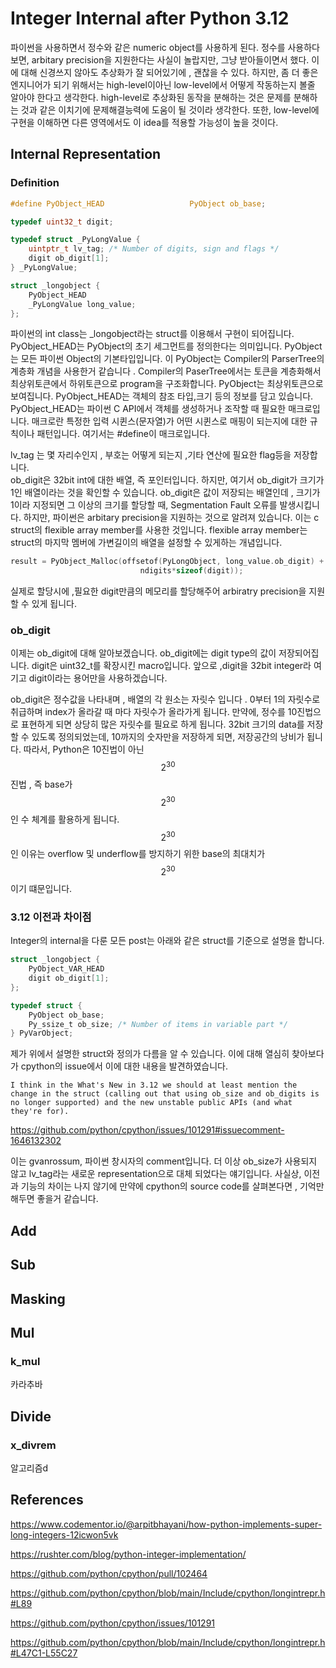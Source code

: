 # Integer Internal after Python 3.12

파이썬을 사용하면서 정수와 같은 numeric object를 사용하게 된다. 정수를 사용하다 보면, arbitary precision을 지원한다는 사실이 놀랍지만, 그냥 받아들이면서 했다. 이에 대해 신경쓰지 않아도 추상화가 잘 되어있기에 , 괜찮을 수 있다. 하지만, 좀 더 좋은 엔지니어가 되기 위해서는 high-level이아닌 low-level에서 어떻게 작동하는지 볼줄 알아야 한다고 생각한다. high-level로 추상화된 동작을 분해하는 것은 문제를 분해하는 것과 같은 이치기에 문제해결능력에 도움이 될 것이라 생각한다. 또한, low-level에 구현을 이해하면 다른 영역에서도 이 idea를 적용할 가능성이 높을 것이다. 

## Internal Representation
### Definition
```c
#define PyObject_HEAD                   PyObject ob_base;

typedef uint32_t digit;

typedef struct _PyLongValue {
    uintptr_t lv_tag; /* Number of digits, sign and flags */
    digit ob_digit[1];
} _PyLongValue;

struct _longobject {
    PyObject_HEAD
    _PyLongValue long_value;
};
```

파이썬의 int class는 _longobject라는 struct를 이용해서 구현이 되어집니다. PyObject_HEAD는 PyObject의 초기 세그먼트를 정의한다는 의미입니다. PyObject는 모든 파이썬 Object의 기본타입입니다. 이 PyObject는 Compiler의 ParserTree의 계층화 개념을 사용한거 같습니다 . Compiler의 PaserTree에서는 토큰을 계층화해서 최상위토큰에서 하위토큰으로 program을 구조화합니다. PyObject는 최상위토큰으로 보여집니다. PyObject_HEAD는 객체의 참조 타입,크기 등의 정보를 담고 있습니다. PyObject_HEAD는  파이썬 C API에서 객체를 생성하거나 조작할 때 필요한 매크로입니다. 매크로란 특정한 입력 시퀸스(문자열)가 어떤 시퀸스로 매핑이 되는지에 대한 규칙이나 패턴입니다. 여기서는 #define이 매크로입니다.  

lv_tag 는 몇 자리수인지 , 부호는 어떻게 되는지 ,기타 연산에 필요한 flag등을 저장합니다.  
ob_digit은 32bit int에 대한 배열, 즉 포인터입니다. 하지만, 여기서 ob_digit가 크기가 1인 배열이라는 것을 확인할 수 있습니다.  ob_digit은 값이 저장되는 배열인데 , 크기가 1이라 지정되면 그 이상의 크기를 할당할 때, Segmentation Fault 오류를 발생시킵니다.  하지만, 파이썬은 arbitary precision을 지원하는 것으로 알려져 있습니다. 
이는 c struct의  flexible array member를 사용한 것입니다. flexible array member는 struct의 마지막 멤버에 가변길이의 배열을 설정할 수 있게하는 개념입니다.  
```c
result = PyObject_Malloc(offsetof(PyLongObject, long_value.ob_digit) +
                             ndigits*sizeof(digit));
```
실제로 할당시에 ,필요한 digit만큼의 메모리를 할당해주어 arbiratry precision을 지원할 수 있게 됩니다. 
### ob_digit

이제는 ob_digit에 대해 알아보겠습니다. ob_digit에는 digit type의 값이 저장되어집니다. digit은 uint32_t를 확장시킨 macro입니다. 앞으로 ,digit을 32bit integer라 여기고 digit이라는 용어만을 사용하겠습니다.  

ob_digit은 정수값을 나타내며 , 배열의 각 원소는 자릿수 입니다 .  0부터 1의 자릿수로 취급하며 index가 올라갈 때 마다 자릿수가 올라가게 됩니다. 만약에, 정수를 10진법으로 표현하게 되면 상당히 많은 자릿수를 필요로 하게 됩니다. 32bit 크기의 data를 저장할 수 있도록 정의되었는데, 10까지의 숫자만을 저장하게 되면, 저장공간의 낭비가 됩니다. 따라서, Python은 10진법이 아닌 $$2^{30}$$ 진법 , 즉 base가 $$2^{30}$$ 인 수 체계를 활용하게 됩니다. $$2^{30}$$ 인 이유는 overflow 및 underflow를 방지하기 위한 base의 최대치가 $$2^{30}$$이기 떄문입니다. 

### 3.12 이전과 차이점
Integer의 internal을 다룬 모든 post는 아래와 같은 struct를 기준으로 설명을 합니다.  
```c
struct _longobject {
    PyObject_VAR_HEAD
    digit ob_digit[1];
};

typedef struct {
    PyObject ob_base;
    Py_ssize_t ob_size; /* Number of items in variable part */
} PyVarObject;
```
제가 위에서 설명한 struct와 정의가 다름을 알 수 있습니다.  이에 대해 열심히 찾아보다가 cpython의 issue에서 이에 대한 내용을 발견하였습니다. 

```
I think in the What's New in 3.12 we should at least mention the change in the struct (calling out that using ob_size and ob_digits is no longer supported) and the new unstable public APIs (and what they're for).

```
https://github.com/python/cpython/issues/101291#issuecomment-1646132302  

이는 gvanrossum, 파이썬 창시자의 comment입니다. 더 이상 ob_size가 사용되지 않고 lv_tag라는 새로운 representation으로 대체 되었다는 얘기입니다. 사실상, 이전과 기능의 차이는 나지 않기에 만약에 cpython의 source code를 살펴본다면 , 기억만 해두면 좋을거 같습니다.  

## Add


## Sub

## Masking

## Mul

### k_mul

카라추바
## Divide

### x_divrem

알고리즘d


## References

https://www.codementor.io/@arpitbhayani/how-python-implements-super-long-integers-12icwon5vk  


https://rushter.com/blog/python-integer-implementation/  


https://github.com/python/cpython/pull/102464  


https://github.com/python/cpython/blob/main/Include/cpython/longintrepr.h#L89  


https://github.com/python/cpython/issues/101291  


https://github.com/python/cpython/blob/main/Include/cpython/longintrepr.h#L47C1-L55C27


